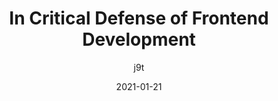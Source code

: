 ---
author: j9t
date: 2021-01-21
permalink: false
tags:
  - development
  - quality
target_url: https://meiert.com/en/blog/critical-frontend-development/
title: In Critical Defense of Frontend Development
---